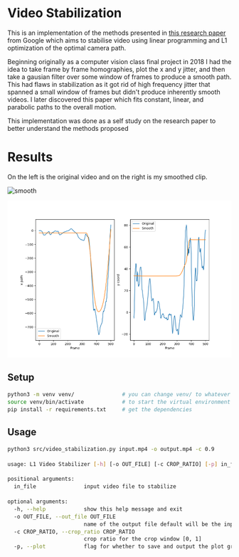 # Video Stabilization

This is an implementation of the methods presented in [this research paper](https://static.googleusercontent.com/media/research.google.com/en//pubs/archive/37041.pdf) from Google which aims to stabilise video using linear programming and L1 optimization of the optimal camera path.

Beginning originally as a computer vision class final project in 2018 I had the idea to take frame by frame homographies, plot the x and y jitter, and then take a gausian filter over some window of frames to produce a smooth path. This had flaws in stabilization as it got rid of high frequency jitter that spanned a small window of frames but didn't produce inherently smooth videos. I later discovered this paper which fits constant, linear, and parabolic paths to the overall motion.

This implementation was done as a self study on the research paper to better understand the methods proposed

# Results

On the left is the original video and on the right is my smoothed clip. 

![smooth](/results/results.gif)

![motion](/results/path.png)


## Setup

```bash
python3 -m venv venv/               # you can change venv/ to whatever you want your virtual environment directory to be called
source venv/bin/activate            # to start the virtual environment 
pip install -r requirements.txt     # get the dependencies 
```

## Usage

```bash
python3 src/video_stabilization.py input.mp4 -o output.mp4 -c 0.9

usage: L1 Video Stabilizer [-h] [-o OUT_FILE] [-c CROP_RATIO] [-p] in_file

positional arguments:
  in_file               input video file to stabilize

optional arguments:
  -h, --help            show this help message and exit
  -o OUT_FILE, --out_file OUT_FILE
                        name of the output file default will be the input file name with the suffix _stable
  -c CROP_RATIO, --crop_ratio CROP_RATIO
                        crop ratio for the crop window [0, 1]
  -p, --plot            flag for whether to save and output the plot graphs
```